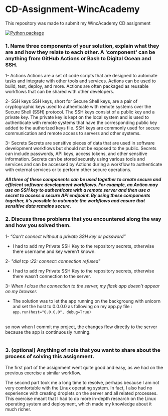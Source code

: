 # CD-Assignment-WincAcademy
This repository was made to submit my WincAcademy CD assignment

[![Python package](https://github.com/RomuloPy/CD-Assignment-WincAcademy/actions/workflows/calculator-flow.yml/badge.svg)](https://github.com/RomuloPy/CD-Assignment-WincAcademy/actions/workflows/calculator-flow.yml)


### 1. Name three components of your solution, explain what they are and how they relate to each other. A 'component' can be anything from GitHub Actions or Bash to Digital Ocean and SSH.

1-	Actions
Actions are a set of code scripts that are designed to automate tasks and integrate with other tools and services. Actions can be used to build, test, deploy, and more. Actions are often packaged as reusable workflows that can be shared with other developers.

2-	SSH keys
SSH keys, short for Secure Shell keys, are a pair of cryptographic keys used to authenticate with remote systems over the Secure Shell (SSH) protocol. The SSH keys consist of a public key and a private key. The private key is kept on the local system and is used to authenticate with remote systems that have the corresponding public key added to the authorized keys file. SSH keys are commonly used for secure communication and remote access to servers and other systems.

3-	Secrets
Secrets are sensitive pieces of data that are used in software development workflows but should not be exposed to the public. Secrets can include passwords, API keys, access tokens, and other sensitive information. Secrets can be stored securely using various tools and services and can be accessed by Actions during a workflow to authenticate with external services or to perform other secure operations.
<br>

***All three of these components can be used together to create secure and efficient software development workflows. For example, an Action may use an SSH key to authenticate with a remote server and then use a secret to access a secure API endpoint. By using these components together, it’s possible to automate the workflows and ensure that sensitive data remains secure.***
<br>


### 2. Discuss three problems that you encountered along the way and how you solved them.


1-	*“Can’t connect without a private SSH key or password”*

- I had to add my Private SSH Key to the repository secrets, otherwise there username and key weren’t known.
	
2-	*"dial tcp :22: connect: connection refused"*
- I had to add my Private SSH Key to the repository secrets, otherwise there wasn’t connection to the server.

3-	*When I close the connection to the server, my flask app doesn’t appear on my browser.*

- The solution was to let the app running on the backgroung with unicorn and set the host to 0.0.0.0 as following on my app.py file : <br>
    `app.run(host="0.0.0.0", debug=True)`
<br>
so now when I commit my project, the changes flow directly to the server because the app is continuously running.
<br>
<br>

### 3. (optional) Anything of note that you want to share about the process of solving this assignment.

The first part of the assignment went quite good and easy, as we had on the previous exercise a similar workflow.

The second part took me a long time to resolve, perhaps because I am not very comfortable with the Linux operating system. In fact, I also had no experience with creating droplets on the server and all related processes.
This exercise meant that I had to do more in-depth research on the Linux operating system and deployment, which made my knowledge about it much richer.